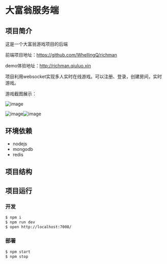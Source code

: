 # 大富翁服务端

## 项目简介

这是一个大富翁游戏项目的后端

前端项目地址：<https://github.com/WhellingQ/richman>

demo体验地址：http://richman.qiuluo.xin



项目利用websocket实现多人实时在线游戏。可以注册、登录，创建房间，实时游戏。

游戏截图展示：

![image](https://blog.qiuluo.xin/wp-content/uploads/2019/04/70Y23K9KJJESYA2RUMJ.png)

![image](https://blog.qiuluo.xin/wp-content/uploads/2019/04/1PIEDRUC3IJU3WW8N_KP.png)![image](https://blog.qiuluo.xin/wp-content/uploads/2019/04/SAS__VV48SJM@4YOZ5H.png)



## 环境依赖

- nodejs
- mongodb
- redis



## 项目结构





## 项目运行

### 开发

```bash
$ npm i
$ npm run dev
$ open http://localhost:7008/
```

### 部署

```bash
$ npm start
$ npm stop
```

